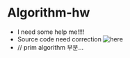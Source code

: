 # Algorithm-hw
* I need some help me!!!!
* Source code need correction ![here]("")
* // prim algorithm 부분...
